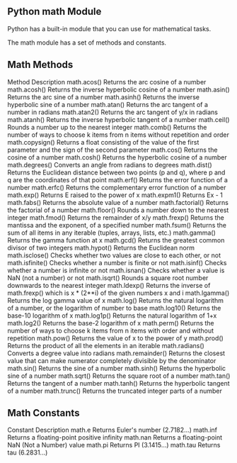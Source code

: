 ##  Python math Module

Python has a built-in module that you can use for mathematical tasks.

The math module has a set of methods and constants.

## Math Methods

Method	            Description
math.acos()	        Returns the arc cosine of a number
math.acosh()	    Returns the inverse hyperbolic cosine of a number
math.asin()	        Returns the arc sine of a number
math.asinh()	    Returns the inverse hyperbolic sine of a number
math.atan()	        Returns the arc tangent of a number in radians
math.atan2()	    Returns the arc tangent of y/x in radians
math.atanh()	    Returns the inverse hyperbolic tangent of a number
math.ceil()	        Rounds a number up to the nearest integer
math.comb()	        Returns the number of ways to choose k items from n items without repetition and order
math.copysign()	    Returns a float consisting of the value of the first parameter and the sign of the second parameter
math.cos()	        Returns the cosine of a number
math.cosh()	        Returns the hyperbolic cosine of a number
math.degrees()	    Converts an angle from radians to degrees
math.dist()	        Returns the Euclidean distance between two points (p and q), where p and q are the coordinates of that point
math.erf()	        Returns the error function of a number
math.erfc()	        Returns the complementary error function of a number
math.exp()	        Returns E raised to the power of x
math.expm1()	    Returns Ex - 1
math.fabs()	        Returns the absolute value of a number
math.factorial()	Returns the factorial of a number
math.floor()	    Rounds a number down to the nearest integer
math.fmod()	        Returns the remainder of x/y
math.frexp()	    Returns the mantissa and the exponent, of a specified number
math.fsum()	        Returns the sum of all items in any iterable (tuples, arrays, lists, etc.)
math.gamma()	    Returns the gamma function at x
math.gcd()	        Returns the greatest common divisor of two integers
math.hypot()	    Returns the Euclidean norm
math.isclose()	    Checks whether two values are close to each other, or not
math.isfinite()	    Checks whether a number is finite or not
math.isinf()	    Checks whether a number is infinite or not
math.isnan()	    Checks whether a value is NaN (not a number) or not
math.isqrt()	    Rounds a square root number downwards to the nearest integer
math.ldexp()	    Returns the inverse of math.frexp() which is x * (2**i) of the given numbers x and i
math.lgamma()	    Returns the log gamma value of x
math.log()	        Returns the natural logarithm of a number, or the logarithm of number to base
math.log10()	    Returns the base-10 logarithm of x
math.log1p()	    Returns the natural logarithm of 1+x
math.log2()	        Returns the base-2 logarithm of x
math.perm()	        Returns the number of ways to choose k items from n items with order and without repetition
math.pow()	        Returns the value of x to the power of y
math.prod()	        Returns the product of all the elements in an iterable
math.radians()	    Converts a degree value into radians
math.remainder()	Returns the closest value that can make numerator completely divisible by the denominator
math.sin()	        Returns the sine of a number
math.sinh()	        Returns the hyperbolic sine of a number
math.sqrt()	        Returns the square root of a number
math.tan()	        Returns the tangent of a number
math.tanh()	        Returns the hyperbolic tangent of a number
math.trunc()	    Returns the truncated integer parts of a number

## Math Constants

Constant	        Description
math.e	            Returns Euler's number (2.7182...)
math.inf	        Returns a floating-point positive infinity
math.nan	        Returns a floating-point NaN (Not a Number) value
math.pi	            Returns PI (3.1415...)
math.tau	        Returns tau (6.2831...)
